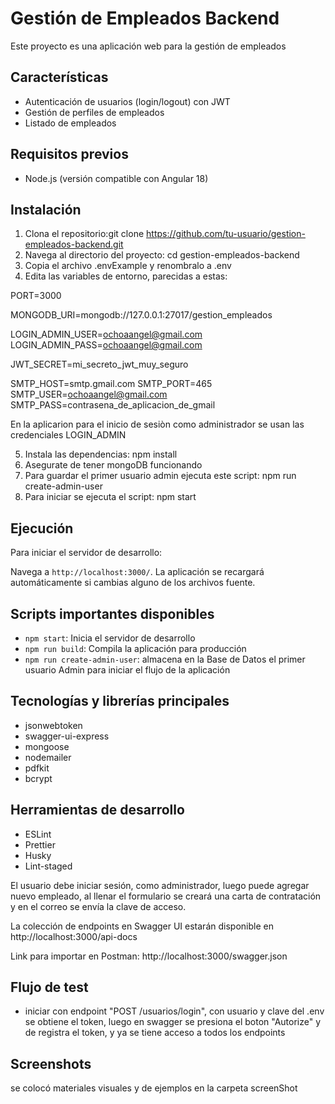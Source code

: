 # Gestión de Empleados Backend

Este proyecto es una aplicación web para la gestión de empleados

## Características

- Autenticación de usuarios (login/logout) con JWT
- Gestión de perfiles de empleados
- Listado de empleados

## Requisitos previos

- Node.js (versión compatible con Angular 18)

## Instalación

1. Clona el repositorio:git clone https://github.com/tu-usuario/gestion-empleados-backend.git
2. Navega al directorio del proyecto: cd gestion-empleados-backend
3. Copia el archivo .envExample y renombralo a .env
4. Edita las variables de entorno, parecidas a estas:

PORT=3000

MONGODB_URI=mongodb://127.0.0.1:27017/gestion_empleados

LOGIN_ADMIN_USER=ochoaangel@gmail.com
LOGIN_ADMIN_PASS=ochoaangel@gmail.com

JWT_SECRET=mi_secreto_jwt_muy_seguro

SMTP_HOST=smtp.gmail.com
SMTP_PORT=465
SMTP_USER=ochoaangel@gmail.com
SMTP_PASS=contrasena_de_aplicacion_de_gmail


En la aplicarion para el inicio de sesiòn como administrador se usan las credenciales LOGIN_ADMIN

5. Instala las dependencias:  npm install
6. Asegurate de tener mongoDB funcionando
7. Para guardar el primer usuario admin ejecuta este script: npm run create-admin-user
8. Para iniciar se ejecuta el script: npm start

## Ejecución

Para iniciar el servidor de desarrollo:

Navega a `http://localhost:3000/`. La aplicación se recargará automáticamente si cambias alguno de los archivos fuente.

## Scripts importantes disponibles

- `npm start`: Inicia el servidor de desarrollo
- `npm run build`: Compila la aplicación para producción
- `npm run create-admin-user`: almacena en la Base de Datos el primer usuario Admin para iniciar el flujo de la aplicación


## Tecnologías y librerías principales

- jsonwebtoken
- swagger-ui-express
- mongoose
- nodemailer
- pdfkit
- bcrypt

## Herramientas de desarrollo

- ESLint
- Prettier
- Husky
- Lint-staged

El usuario debe iniciar sesión, como administrador, luego puede agregar nuevo empleado, al llenar el formulario se creará una carta de contratación y en el correo se envía la clave de acceso.

La colección de endpoints en Swagger UI estarán disponible en http://localhost:3000/api-docs

Link para importar en Postman: http://localhost:3000/swagger.json


## Flujo de test

- iniciar con endpoint "POST /usuarios/login", con usuario y clave del .env se obtiene el token, luego en swagger se presiona el boton "Autorize" y de registra el token, y ya se tiene acceso a todos los endpoints

## Screenshots

se colocó materiales visuales y de ejemplos en la carpeta screenShot